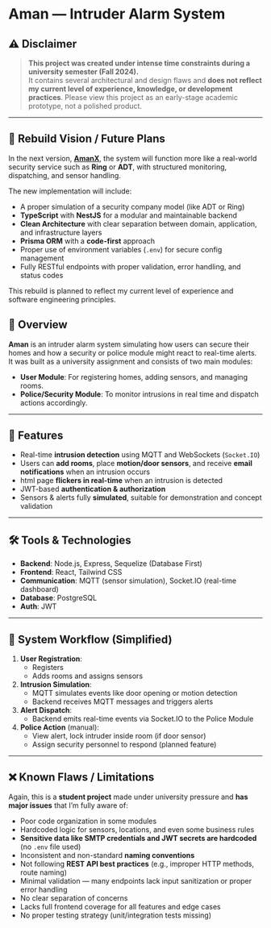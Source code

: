 # Aman — Intruder Alarm System

## ⚠️ Disclaimer

> **This project was created under intense time constraints during a university semester (Fall 2024).**  
> It contains several architectural and design flaws and **does not reflect my current level of experience, knowledge, or development practices**. Please view this project as an early-stage academic prototype, not a polished product.

---
## 🔁 Rebuild Vision / Future Plans

In the next version, [**AmanX**](https://github.com/IbrahimElFitiany/AmanX), the system will function more like a real-world security service such as **Ring** or **ADT**, with structured monitoring, dispatching, and sensor handling.

The new implementation will include:

- A proper simulation of a security company model (like ADT or Ring)
- **TypeScript** with **NestJS** for a modular and maintainable backend
- **Clean Architecture** with clear separation between domain, application, and infrastructure layers
- **Prisma ORM** with a **code-first** approach
- Proper use of environment variables (`.env`) for secure config management
- Fully RESTful endpoints with proper validation, error handling, and status codes

This rebuild is planned to reflect my current level of experience and software engineering principles.

## 📌 Overview

**Aman** is an intruder alarm system simulating how users can secure their homes and how a security or police module might react to real-time alerts. It was built as a university assignment and consists of two main modules:

- **User Module**: For registering homes, adding sensors, and managing rooms.
- **Police/Security Module**: To monitor intrusions in real time and dispatch actions accordingly.

---

## 🧠 Features

- Real-time **intrusion detection** using MQTT and WebSockets (`Socket.IO`)
- Users can **add rooms**, place **motion/door sensors**, and receive **email notifications** when an intrusion occurs
- html page **flickers in real-time** when an intrusion is detected
- JWT-based **authentication & authorization**
- Sensors & alerts fully **simulated**, suitable for demonstration and concept validation

---

## 🛠️ Tools & Technologies

- **Backend**: Node.js, Express, Sequelize (Database First)
- **Frontend**: React, Tailwind CSS
- **Communication**: MQTT (sensor simulation), Socket.IO (real-time dashboard)
- **Database**: PostgreSQL
- **Auth**: JWT

---

## 🧪 System Workflow (Simplified)

1. **User Registration**:
   - Registers
   - Adds rooms and assigns sensors
2. **Intrusion Simulation**:
   - MQTT simulates events like door opening or motion detection
   - Backend receives MQTT messages and triggers alerts
3. **Alert Dispatch**:
   - Backend emits real-time events via Socket.IO to the Police Module
4. **Police Action** (manual):
   - View alert, lock intruder inside room (if door sensor)
   - Assign security personnel to respond (planned feature)

---

## ❌ Known Flaws / Limitations

Again, this is a **student project** made under university pressure and **has major issues** that I’m fully aware of:

- Poor code organization in some modules
- Hardcoded logic for sensors, locations, and even some business rules
- **Sensitive data like SMTP credentials and JWT secrets are hardcoded** (no `.env` file used)
- Inconsistent and non-standard **naming conventions**
- Not following **REST API best practices** (e.g., improper HTTP methods, route naming)
- Minimal validation — many endpoints lack input sanitization or proper error handling
- No clear separation of concerns
- Lacks full frontend coverage for all features and edge cases
- No proper testing strategy (unit/integration tests missing)
